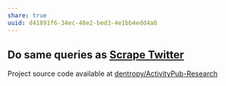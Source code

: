 ```yaml
---
share: true
uuid: d41891f6-34ec-48e2-bed3-4e1bb4edd4a8
---
```

## Do same queries as [Scrape Twitter](/833ad269-eae3-4a38-964d-df4f5ddd1225)

Project source code available at [dentropy/ActivityPub-Research](https://github.com/dentropy/ActivityPub-Research)
